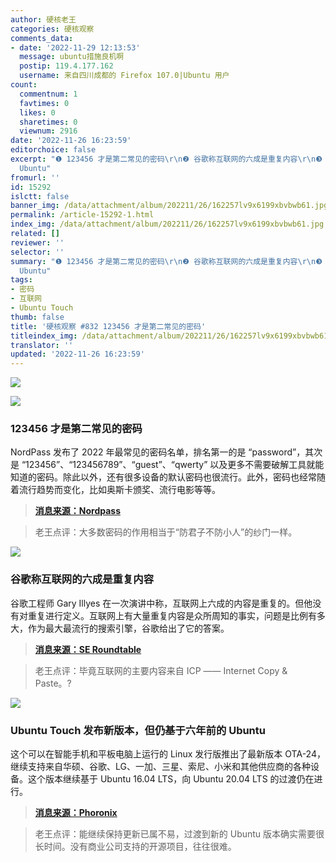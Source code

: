 ```yaml
---
author: 硬核老王
categories: 硬核观察
comments_data:
- date: '2022-11-29 12:13:53'
  message: ubuntu措施良机啊
  postip: 119.4.177.162
  username: 来自四川成都的 Firefox 107.0|Ubuntu 用户
count:
  commentnum: 1
  favtimes: 0
  likes: 0
  sharetimes: 0
  viewnum: 2916
date: '2022-11-26 16:23:59'
editorchoice: false
excerpt: "❶ 123456 才是第二常见的密码\r\n❷ 谷歌称互联网的六成是重复内容\r\n❸ Ubuntu Touch 发布新版本，但仍基于六年前的
  Ubuntu"
fromurl: ''
id: 15292
islctt: false
banner_img: /data/attachment/album/202211/26/162257lv9x6199xbvbwb61.jpg
permalink: /article-15292-1.html
index_img: /data/attachment/album/202211/26/162257lv9x6199xbvbwb61.jpg
related: []
reviewer: ''
selector: ''
summary: "❶ 123456 才是第二常见的密码\r\n❷ 谷歌称互联网的六成是重复内容\r\n❸ Ubuntu Touch 发布新版本，但仍基于六年前的
  Ubuntu"
tags:
- 密码
- 互联网
- Ubuntu Touch
thumb: false
title: '硬核观察 #832 123456 才是第二常见的密码'
titleindex_img: /data/attachment/album/202211/26/162257lv9x6199xbvbwb61.jpg
translator: ''
updated: '2022-11-26 16:23:59'
---
```


![](/data/attachment/album/202211/26/162257lv9x6199xbvbwb61.jpg)


![](/data/attachment/album/202211/26/162315um8mkkkkvtv8n5t2.jpg)


### 123456 才是第二常见的密码


NordPass 发布了 2022 年最常见的密码名单，排名第一的是 “password”，其次是 “123456”、“123456789”、“guest”、“qwerty” 以及更多不需要破解工具就能知道的密码。除此以外，还有很多设备的默认密码也很流行。此外，密码也经常随着流行趋势而变化，比如奥斯卡颁奖、流行电影等等。



> 
> **[消息来源：Nordpass](https://nordpass.com/most-common-passwords-list/)**
> 
> 
> 



> 
> 老王点评：大多数密码的作用相当于“防君子不防小人”的纱门一样。
> 
> 
> 


![](/data/attachment/album/202211/26/162325asts5w70bjist4te.jpg)


### 谷歌称互联网的六成是重复内容


谷歌工程师 Gary Illyes 在一次演讲中称，互联网上六成的内容是重复的。但他没有对重复进行定义。互联网上有大量重复内容是众所周知的事实，问题是比例有多大，作为最大最流行的搜索引擎，谷歌给出了它的答案。



> 
> **[消息来源：SE Roundtable](https://www.seroundtable.com/google-60-percent-of-the-internet-is-duplicate-34469.html)**
> 
> 
> 



> 
> 老王点评：毕竟互联网的主要内容来自 ICP —— Internet Copy & Paste。?
> 
> 
> 


![](/data/attachment/album/202211/26/162336hdqksadsdvjqjad8.jpg)


### Ubuntu Touch 发布新版本，但仍基于六年前的 Ubuntu


这个可以在智能手机和平板电脑上运行的 Linux 发行版推出了最新版本 OTA-24，继续支持来自华硕、谷歌、LG、一加、三星、索尼、小米和其他供应商的各种设备。这个版本继续基于 Ubuntu 16.04 LTS，向 Ubuntu 20.04 LTS 的过渡仍在进行。



> 
> **[消息来源：Phoronix](https://www.phoronix.com/news/Ubuntu-Touch-OTA-24)**
> 
> 
> 



> 
> 老王点评：能继续保持更新已属不易，过渡到新的 Ubuntu 版本确实需要很长时间。没有商业公司支持的开源项目，往往很难。
> 
> 
>